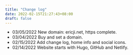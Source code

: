 ```yaml
---
title: "Change log"
date: 2022-02-15T21:27:43+08:00
draft: false
---
```


- 03/05/2022 New domain: ericji.net, https complete.
- 03/04/2022 Buy and set a domain.
- 02/15/2022 Add change log, home info and social icons.
- 02/14/2022 Website starts with Hugo, GitHub and Netlify.